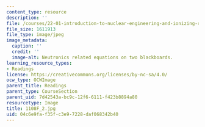 ```yaml
---
content_type: resource
description: ''
file: /courses/22-01-introduction-to-nuclear-engineering-and-ionizing-radiation-fall-2016/04c6e9faf35fc3e97228daf068342b40_1108F_2.jpg
file_size: 1611913
file_type: image/jpeg
image_metadata:
  caption: ''
  credit: ''
  image-alt: Neutronics related equations on two blackboards.
learning_resource_types:
- Readings
license: https://creativecommons.org/licenses/by-nc-sa/4.0/
ocw_type: OCWImage
parent_title: Readings
parent_type: CourseSection
parent_uid: 7d42543a-bc9c-12f6-6111-f423b8894a80
resourcetype: Image
title: 1108F_2.jpg
uid: 04c6e9fa-f35f-c3e9-7228-daf068342b40
---
```

